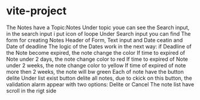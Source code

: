 # vite-project
The Notes have a Topic:Notes
Under topic youe can see the Search input, in the search input i put icon of loope
Under Search input you can find The form for creating Notes
Header of Form, Text input and Date ceatin and Date of deadline
The logic of the Dates work in the next way: if Deadline of the Note become expired, the note change the color
If time to expired of Note under 2 days, the note change color to red
If time to expired of Note under 2 weeks, the note change color to yellow
If time of expired of note more then 2 weeks, the note will bw green
Each of note have the button delite
Under list exist button delite all notes, due to ckick on this button, the validation alarm appear with two options: Delite or Cancel
The note list have scroll in the rigt side
